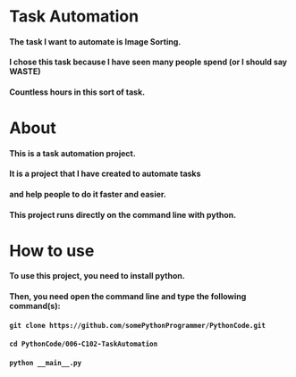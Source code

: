 # Task Automation

#### The task I want to automate is Image Sorting.
#### I chose this task because I have seen many people spend (or I should say WASTE) 
#### Countless hours in this sort of task.

# About

#### This is a task automation project.
#### It is a project that I have created to automate tasks
#### and help people to do it faster and easier.
#### This project runs directly on the command line with python.

# How to use

#### To use this project, you need to install python.
#### Then, you need open the command line and type the following command(s):
#### `git clone https://github.com/somePythonProgrammer/PythonCode.git`
#### `cd PythonCode/006-C102-TaskAutomation`
#### `python __main__.py`

